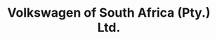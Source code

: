 ---
title: "Volkswagen of South Africa (Pty.) Ltd."
url: /uitenhage/volkswagen-of-south-africa-pty-ltd/
shop: car
---